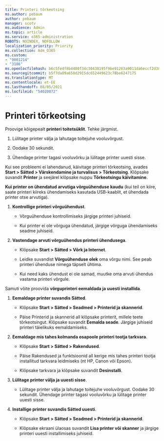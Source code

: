 ```yaml
---
title: Printeri tõrkeotsing
ms.author: pebaum
author: pebaum
manager: scotv
ms.audience: Admin
ms.topic: article
ms.service: o365-administration
ROBOTS: NOINDEX, NOFOLLOW
localization_priority: Priority
ms.collection: Adm_O365
ms.custom:
- "9001214"
- "3186"
ms.openlocfilehash: b6c5fe4f8b4480f34c30430195f9be91263a9011da6eccf2d3830fa5433d19e9
ms.sourcegitcommit: b5f7da89a650d2915dc652449623c78be6247175
ms.translationtype: MT
ms.contentlocale: et-EE
ms.lasthandoff: 08/05/2021
ms.locfileid: "54020872"
---
```

# <a name="troubleshoot-your-printer"></a>Printeri tõrkeotsing

Proovige kõigepealt **printeri toitetsüklit**. Tehke järgmist.

1. Lülitage printer välja ja lahutage toitejuhe vooluvõrgust.

2. Oodake 30 sekundit.

3. Ühendage printer tagasi vooluvõrku ja lülitage printer uuesti sisse.

Kui see probleemi ei lahendanud, käivitage printeri tõrkeotsing, avades **Start > Sätted > Värskendamine ja turvalisus > Tõrkeotsing**. Klõpsake suvandit **Printer** ja seejärel klõpsake nuppu **Tõrkeotsingu käivitamine**.

**Kui printer on ühendatud arvutiga võrguühenduse kaudu** (kui teil on kiire, saate printeri kiireks ühendamiseks kasutada USB-kaablit, et ühendada printer otse arvutiga).

1. **Kontrollige printeri võrguühendust**.
    
    - Võrguühenduse kontrollimiseks järgige printeri juhiseid.

    - Kui printer ei ole võrguga ühendatud, järgige võrguga ühendamiseks seadme juhiseid.

2. **Vastendage arvuti võrguühendus printeri ühendusega**.

    - Klõpsake **Start > Sätted > Võrk ja Internet**.

    - Leidke suvandist **Võrguühenduse olek** oma võrgu nimi. See peab printeri ühenduse nimega täpselt ühtima.

    - Kui need kaks ühendust ei ole samad, muutke oma arvuti ühendus vastama printeri võrgule.

Samuti võite proovida **võrguprinteri eemaldada ja uuesti installida**.

1. **Eemaldage printer suvandis Sätted**.

    - Klõpsake **Start > Sätted > Seadmed > Printerid ja skannerid**.

    - Päise Printerid ja skannerid all klõpsake printerit, millele teete tõrkeotsingut. Klõpsake suvandit **Eemalda seade**. Järgige juhiseid printeri täielikuks eemaldamiseks.

2. **Eemaldage mis tahes kolmanda osapoole printeri tootja tarkvara**.

    - Klõpsake **Start > Sätted > Rakendused**.

    - Päise Rakendused ja funktsioonid all kerige mis tahes printeri tootja installitud tarkvara leidmiseks (nt HP, Canon või Epson).

    - Klõpsake tarkvara ja klõpsake suvandit **Desinstalli**.

3. **Lülitage printer välja ja uuesti sisse**.

    - Lülitage printer välja ja lahutage toitejuhe vooluvõrgust. Oodake 30 sekundit. Ühendage printer tagasi vooluvõrku ja lülitage printer uuesti sisse.

4. **Installige printer suvandis Sätted uuesti**.

    - Klõpsake **Start > Sätted > Seadmed > Printerid ja skannerid**.
 
    - Klõpsake ekraani ülaosas suvandit **Lisa printer või skanner** ja järgige printeri uuesti installimiseks juhiseid.
